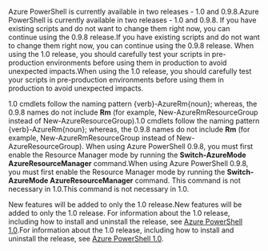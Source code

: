 <span data-ttu-id="ffba4-101">Azure PowerShell is currently available in two releases - 1.0 and 0.9.8.</span><span class="sxs-lookup"><span data-stu-id="ffba4-101">Azure PowerShell is currently available in two releases - 1.0 and 0.9.8.</span></span> <span data-ttu-id="ffba4-102">If you have existing scripts and do not want to change them right now, you can continue using the 0.9.8 release.</span><span class="sxs-lookup"><span data-stu-id="ffba4-102">If you have existing scripts and do not want to change them right now, you can continue using the 0.9.8 release.</span></span> <span data-ttu-id="ffba4-103">When using the 1.0 release, you should carefully test your scripts in pre-production environments before using them in production to avoid unexpected impacts.</span><span class="sxs-lookup"><span data-stu-id="ffba4-103">When using the 1.0 release, you should carefully test your scripts in pre-production environments before using them in production to avoid unexpected impacts.</span></span>

<span data-ttu-id="ffba4-104">1.0 cmdlets follow the naming pattern {verb}-AzureRm{noun}; whereas, the 0.9.8 names do not include **Rm** (for example, New-AzureRmResourceGroup instead of New-AzureResourceGroup).</span><span class="sxs-lookup"><span data-stu-id="ffba4-104">1.0 cmdlets follow the naming pattern {verb}-AzureRm{noun}; whereas, the 0.9.8 names do not include **Rm** (for example, New-AzureRmResourceGroup instead of New-AzureResourceGroup).</span></span> <span data-ttu-id="ffba4-105">When using Azure PowerShell 0.9.8, you must first enable the Resource Manager mode by running the **Switch-AzureMode AzureResourceManager** command.</span><span class="sxs-lookup"><span data-stu-id="ffba4-105">When using Azure PowerShell 0.9.8, you must first enable the Resource Manager mode by running the **Switch-AzureMode AzureResourceManager** command.</span></span> <span data-ttu-id="ffba4-106">This command is not necessary in 1.0.</span><span class="sxs-lookup"><span data-stu-id="ffba4-106">This command is not necessary in 1.0.</span></span>

<span data-ttu-id="ffba4-107">New features will be added to only the 1.0 release.</span><span class="sxs-lookup"><span data-stu-id="ffba4-107">New features will be added to only the 1.0 release.</span></span> <span data-ttu-id="ffba4-108">For information about the 1.0 release, including how to install and uninstall the release, see [Azure PowerShell 1.0](https://azure.microsoft.com/blog/azps-1-0/).</span><span class="sxs-lookup"><span data-stu-id="ffba4-108">For information about the 1.0 release, including how to install and uninstall the release, see [Azure PowerShell 1.0](https://azure.microsoft.com/blog/azps-1-0/).</span></span>

